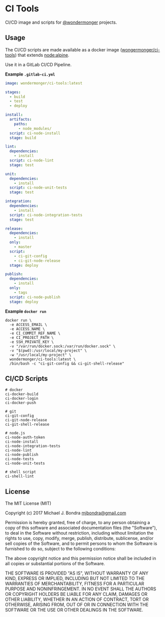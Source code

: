 # CI Tools

CI/CD image and scripts for [@wondermonger](https://gitlab.com/wondermonger) projects.

## Usage

The CI/CD scripts are made available as a docker image ([wongermonger/ci-tools](https://hub.docker.com/r/wondermonger/ci-tools)) that extends [node:alpine](https://github.com/nodejs/docker-node#nodealpine).

Use it in a GitLab CI/CD Pipeline.

**Example `.gitlab-ci.yml`**

```yaml
image: wondermonger/ci-tools:latest

stages:
  - build
  - test
  - deploy

install:
  artifacts:
    paths:
      - node_modules/
  script: ci-node-install
  stage: build

lint:
  dependencies:
    - install
  script: ci-node-lint
  stage: test

unit:
  dependencies:
    - install
  script: ci-node-unit-tests
  stage: test

integration:
  dependencies:
    - install
  script: ci-node-integration-tests
  stage: test

release:
  dependencies:
    - install
  only:
    - master
  script:
    - ci-git-config
    - ci-git-node-release
  stage: deploy

publish:
  dependencies:
    - install
  only:
    - tags
  script: ci-node-publish
  stage: deploy

```

**Example `docker run`**

```shell
docker run \
  -e ACCESS_EMAIL \
  -e ACCESS_NAME \
  -e CI_COMMIT_REF_NAME \
  -e CI_PROJECT_PATH \
  -e SSH_PRIVATE_KEY \
  -v "/var/run/docker.sock:/var/run/docker.sock" \
  -v "$(pwd):/usr/local/my-project" \
  -w "/usr/local/my-project" \
  wondermonger/ci-tools:latest \
  /bin/bash -c "ci-git-config && ci-git-shell-release"

```

## CI/CD Scripts

```shell
# docker
ci-docker-build
ci-docker-login
ci-docker-push

# git
ci-git-config
ci-git-node-release
ci-git-shell-release

# node.js
ci-node-auth-token
ci-node-install
ci-node-integration-tests
ci-node-lint
ci-node-publish
ci-node-tests
ci-node-unit-tests

# shell script
ci-shell-lint

```

## License

The MIT License (MIT)

Copyright (c) 2017 Michael J. Bondra <mjbondra@gmail.com>

Permission is hereby granted, free of charge, to any person obtaining a copy
of this software and associated documentation files (the "Software"), to deal
in the Software without restriction, including without limitation the rights
to use, copy, modify, merge, publish, distribute, sublicense, and/or sell
copies of the Software, and to permit persons to whom the Software is
furnished to do so, subject to the following conditions:

The above copyright notice and this permission notice shall be included in all
copies or substantial portions of the Software.

THE SOFTWARE IS PROVIDED "AS IS", WITHOUT WARRANTY OF ANY KIND, EXPRESS OR
IMPLIED, INCLUDING BUT NOT LIMITED TO THE WARRANTIES OF MERCHANTABILITY,
FITNESS FOR A PARTICULAR PURPOSE AND NONINFRINGEMENT. IN NO EVENT SHALL THE
AUTHORS OR COPYRIGHT HOLDERS BE LIABLE FOR ANY CLAIM, DAMAGES OR OTHER
LIABILITY, WHETHER IN AN ACTION OF CONTRACT, TORT OR OTHERWISE, ARISING FROM,
OUT OF OR IN CONNECTION WITH THE SOFTWARE OR THE USE OR OTHER DEALINGS IN THE
SOFTWARE.
